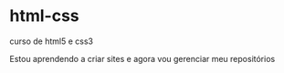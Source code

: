 # html-css
 curso de html5 e css3

Estou aprendendo a criar sites e agora vou gerenciar meu repositórios